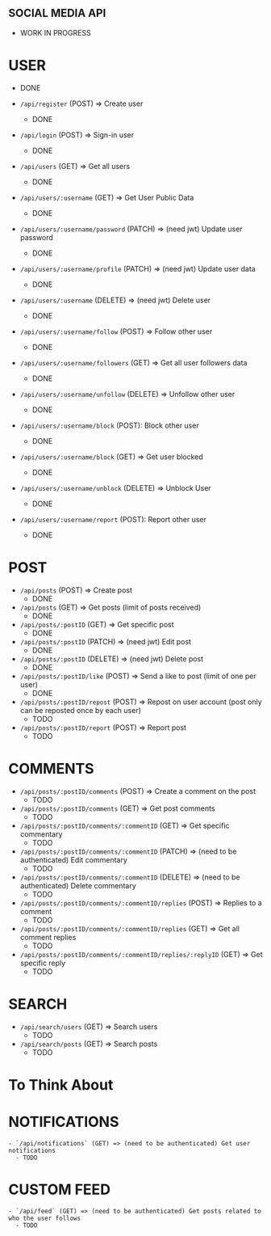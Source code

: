 ## SOCIAL MEDIA API

  - WORK IN PROGRESS

# USER
  - DONE

  - `/api/register` (POST) => Create user
    - DONE
  - `/api/login` (POST) => Sign-in user
    - DONE
  - `/api/users` (GET) => Get all users
    - DONE
  - `/api/users/:username` (GET) => Get User Public Data
    - DONE
  - `/api/users/:username/password` (PATCH) => (need jwt) Update user password
    - DONE
  - `/api/users/:username/profile` (PATCH) => (need jwt) Update user data
    - DONE
  - `/api/users/:username` (DELETE) => (need jwt) Delete user
    - DONE
  - `/api/users/:username/follow` (POST) => Follow other user
    - DONE
  - `/api/users/:username/followers` (GET) => Get all user followers data
    - DONE
  - `/api/users/:username/unfollow` (DELETE) => Unfollow other user
    - DONE
  - `/api/users/:username/block` (POST): Block other user
    - DONE
  - `/api/users/:username/block` (GET) => Get user blocked
    - DONE
  - `/api/users/:username/unblock` (DELETE) => Unblock User
    - DONE
  - `/api/users/:username/report` (POST): Report other user
    - DONE

# POST

  - `/api/posts` (POST) => Create post
    - DONE
  - `/api/posts` (GET) => Get posts (limit of posts received)
    - DONE
  - `/api/posts/:postID` (GET) => Get specific post
    - DONE
  - `/api/posts/:postID` (PATCH) => (need jwt) Edit post
    - DONE
  - `/api/posts/:postID` (DELETE) => (need jwt) Delete post
    - DONE
  - `/api/posts/:postID/like` (POST) => Send a like to post (limit of one per user)
    - DONE
  - `/api/posts/:postID/repost` (POST) => Repost on user account (post only can be reposted once by each user)
    - TODO
  - `/api/posts/:postID/report` (POST) => Report post
    - TODO

# COMMENTS

  - `/api/posts/:postID/comments` (POST) => Create a comment on the post
    - TODO
  - `/api/posts/:postID/comments` (GET) => Get post comments
    - TODO
  - `/api/posts/:postID/comments/:commentID` (GET) => Get specific commentary
    - TODO
  - `/api/posts/:postID/comments/:commentID` (PATCH) => (need to be authenticated) Edit commentary
    - TODO
  - `/api/posts/:postID/comments/:commentID` (DELETE) => (need to be authenticated) Delete commentary
    - TODO
  - `/api/posts/:postID/comments/:commentID/replies` (POST) => Replies to a comment
    - TODO
  - `/api/posts/:postID/comments/:commentID/replies` (GET) => Get all comment replies
    - TODO
  - `/api/posts/:postID/comments/:commentID/replies/:replyID` (GET) => Get specific reply
    - TODO

# SEARCH

  - `/api/search/users` (GET) => Search users
    - TODO
  - `/api/search/posts` (GET) => Search posts
    - TODO

# To Think About

  # NOTIFICATIONS

    - `/api/notifications` (GET) => (need to be authenticated) Get user notifications
      - TODO
  
  # CUSTOM FEED

    - `/api/feed` (GET) => (need to be authenticated) Get posts related to who the user follows
      - TODO